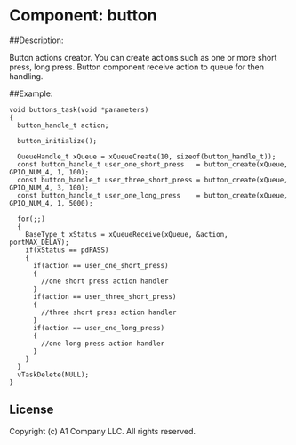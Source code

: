 # Component: button

##Description:

Button actions creator. You can create actions such as one or more short press,
long press. Button component receive action to queue for then handling.

##Example:

    void buttons_task(void *parameters)
    {
      button_handle_t action;
      
      button_initialize();
    
      QueueHandle_t xQueue = xQueueCreate(10, sizeof(button_handle_t));
      const button_handle_t user_one_short_press   = button_create(xQueue, GPIO_NUM_4, 1, 100);
      const button_handle_t user_three_short_press = button_create(xQueue, GPIO_NUM_4, 3, 100);
      const button_handle_t user_one_long_press    = button_create(xQueue, GPIO_NUM_4, 1, 5000);
    
      for(;;)
      {
        BaseType_t xStatus = xQueueReceive(xQueue, &action, portMAX_DELAY);
        if(xStatus == pdPASS)
        {
          if(action == user_one_short_press)
          {
            //one short press action handler
          }
          if(action == user_three_short_press)
          {
            //three short press action handler
          }
          if(action == user_one_long_press)
          {
            //one long press action handler
          }
        }
      }
      vTaskDelete(NULL);
    }

## License

Copyright (c) A1 Company LLC. All rights reserved.